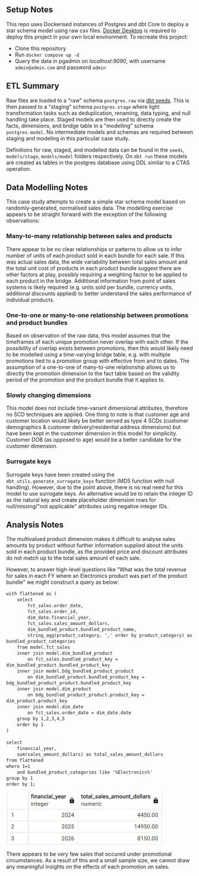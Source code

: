 ## Setup Notes

This repo uses Dockerised instances of Postgres and dbt Core to deploy a star schema model using raw csv files. [Docker Desktop](https://www.docker.com/products/docker-desktop/) is required to deploy this project in your own local environment. To recreate this project:
* Clone this repository
* Run `docker compose up -d`
* Query the data in pgadmin on _localhost:9090_, with username `admin@admin.com` and password `admin`

## ETL Summary

Raw files are loaded to a "raw" schema `postgres.raw` via [dbt seeds](https://docs.getdbt.com/reference/commands/seed). This is then passed to a "staging" schema `postgres.stage` where light transformation tasks such as deduplication, renaming, data typing, and null handling take place. Staged models are then used to directly create the facts, dimensions, and bridge table in a "modelling" schema `postgres.model`. No intermediate models and schemas are required between staging and modeling in this particular case study.

Definitions for raw, staged, and modelled data can be found in the `seeds`, `models/stage`, `models/model` folders respectively. On `dbt run` these models are created as tables in the postgres database using DDL similar to a CTAS operation.

## Data Modelling Notes

This case study attempts to create a simple star schema model based on randomly-generated, normalised sales data. The modelling exercise appears to be straight forward with the exception of the following observations:
### Many-to-many relationship between sales and products ###
There appear to be no clear relationships or patterns to allow us to infer number of units of each product sold in each bundle for each sale. If this was actual sales data, the wide variability between total sales amount and the total unit cost of products in each product bundle suggest there are other factors at play, possibly requiring a weighting factor to be applied to each product in the bridge. Additional information from point of sales systems is likely required (e.g. units sold per bundle, currency units, additional discounts applied) to better understand the sales performance of individual products.
### One-to-one or many-to-one relationship between promotions and product bundles ###
Based on observation of the raw data, this model assumes that the timeframes of each unique promotion never overlap with each other. If the possibility of overlap exists between promotions, then this would likely need to be modelled using a time-varying bridge table, e.g. with multiple promotions tied to a promotion group with effective from and to dates. The assumption of a one-to-one of many-to-one relationship allows us to directly the promotion dimension to the fact table based on the validity period of the promotion and the product bundle that it applies to.
### Slowly changing dimensions ###
This model does not include time-variant dimensional attributes, therefore no SCD techniques are applied. One thing to note is that customer age and customer location would likely be better served as type 4 SCDs (customer demographics & customer delivery/residential address dimensions) but have been kept in the customer dimension in this model for simplicity. Customer DOB (as opposed to age) would be a better candidate for the customer dimension.
### Surrogate keys ###
Surrogate keys have been created using the `dbt_utils.generate_surrogate_keys` function (MD5 function with null handling). However, due to the point above, there is no real need for this model to use surrogate keys. An alternative would be to retain the integer ID as the natural key and create placeholder dimension rows for null/missing/"not applicable" attributes using negative integer IDs.

## Analysis Notes

The multivalued product dimension makes it difficult to analyse sales amounts by product without further information supplied about the units sold in each product bundle, as the provided price and discount attributes do not match up to the total sales amount of each sale.

However, to answer high-level questions like "What was the total revenue for sales in each FY where an Electronics product was part of the product bundle" we might construct a query as below:
```
with flattened as (
	select
		fct_sales.order_date,
		fct_sales.order_id,
		dim_date.financial_year,
		fct_sales.sales_amount_dollars,
		dim_bundled_product.bundled_product_name,
		string_agg(product_category, ',' order by product_category) as bundled_product_categories
	from model.fct_sales
	inner join model.dim_bundled_product
		on fct_sales.bundled_product_key = dim_bundled_product.bundled_product_key
	inner join model.bdg_bundled_product_product
		on dim_bundled_product.bundled_product_key = bdg_bundled_product_product.bundled_product_key
	inner join model.dim_product
		on bdg_bundled_product_product.product_key = dim_product.product_key
	inner join model.dim_date
		on fct_sales.order_date = dim_date.date
	group by 1,2,3,4,5
	order by 1
)

select
	financial_year,
	sum(sales_amount_dollars) as total_sales_amount_dollars
from flattened
where 1=1
	and bundled_product_categories like '%Electronics%'
group by 1
order by 1;
```

![alt text](images/electronics_query.png)

There appears to be very few sales that occured under promotional circumstances. As a result of this and a small sample size, we cannot draw any meaningful insights on the effects of each promotion on sales.
